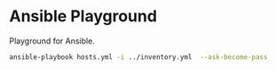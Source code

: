 # Ansible Playground

Playground for Ansible.

```bash
ansible-playbook hosts.yml -i ../inventory.yml  --ask-become-pass
```